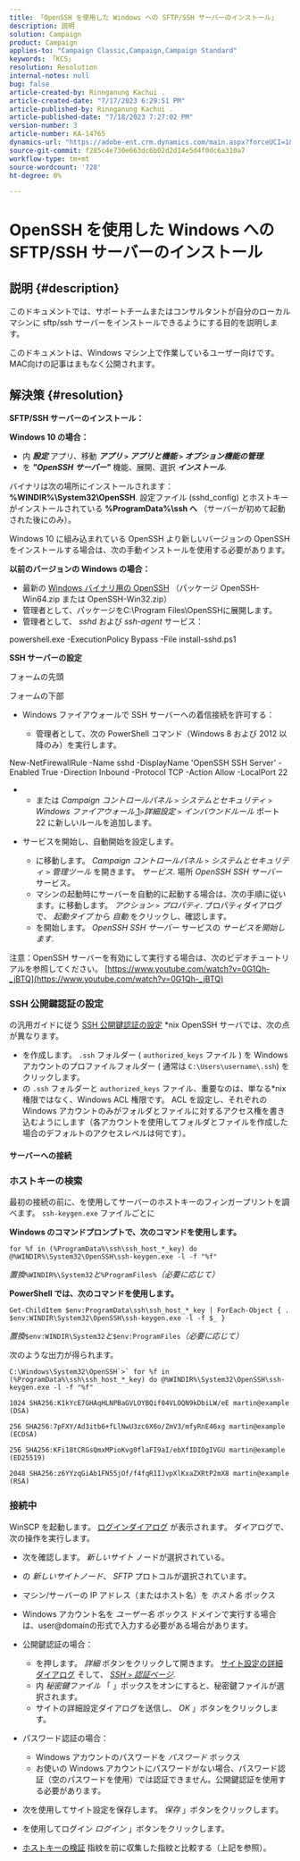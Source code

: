 ```yaml
---
title: 「OpenSSH を使用した Windows への SFTP/SSH サーバーのインストール」
description: 説明
solution: Campaign
product: Campaign
applies-to: "Campaign Classic,Campaign,Campaign Standard"
keywords: 「KCS」
resolution: Resolution
internal-notes: null
bug: false
article-created-by: Rinnganung Kachui .
article-created-date: "7/17/2023 6:29:51 PM"
article-published-by: Rinnganung Kachui .
article-published-date: "7/18/2023 7:27:02 PM"
version-number: 3
article-number: KA-14765
dynamics-url: "https://adobe-ent.crm.dynamics.com/main.aspx?forceUCI=1&pagetype=entityrecord&etn=knowledgearticle&id=d87df7e8-cf24-ee11-9cbd-6045bd0065f9"
source-git-commit: f285c4e730e663dc6b02d2d14e5d4f0dc6a310a7
workflow-type: tm+mt
source-wordcount: '728'
ht-degree: 0%

---
```


# OpenSSH を使用した Windows への SFTP/SSH サーバーのインストール

## 説明 {#description}


このドキュメントでは、サポートチームまたはコンサルタントが自分のローカルマシンに sftp/ssh サーバーをインストールできるようにする目的を説明します。

このドキュメントは、Windows マシン上で作業しているユーザー向けです。 MAC向けの記事はまもなく公開されます。


## 解決策 {#resolution}


<b>SFTP/SSH サーバーのインストール：</b>

<b>Windows 10 の場合：</b>

- 内 <b>*設定</b>* アプリ、移動 <b>*アプリ `>`  アプリと機能 `>`  オプション機能の管理</b>*.
- を <b>*&quot;OpenSSH サーバー&quot;</b>* 機能、展開、選択 <b>*インストール</b>*.


バイナリは次の場所にインストールされます： <b>%WINDIR%\System32\OpenSSH</b>. 設定ファイル (sshd_config) とホストキーがインストールされている <b>%ProgramData%\ssh へ</b> （サーバーが初めて起動された後にのみ）。

Windows 10 に組み込まれている OpenSSH より新しいバージョンの OpenSSH をインストールする場合は、次の手動インストールを使用する必要があります。

<b>以前のバージョンの Windows の場合：</b>

- 最新の [Windows バイナリ用の OpenSSH](https://github.com/PowerShell/Win32-OpenSSH/releases "https://github.com/PowerShell/Win32-OpenSSH/releases") （パッケージ OpenSSH-Win64.zip または OpenSSH-Win32.zip）
- 管理者として、パッケージをC:\Program Files\OpenSSHに展開します。
- 管理者として、 *sshd* および *ssh-agent* サービス：


powershell.exe -ExecutionPolicy Bypass -File install-sshd.ps1



<b>SSH サーバーの設定</b>

フォームの先頭

フォームの下部

- Windows ファイアウォールで SSH サーバーへの着信接続を許可する：

   - 管理者として、次の PowerShell コマンド（Windows 8 および 2012 以降のみ）を実行します。


New-NetFirewallRule -Name sshd -DisplayName &#39;OpenSSH SSH Server&#39; -Enabled True -Direction Inbound -Protocol TCP -Action Allow -LocalPort 22

- 
   - または *Campaign コントロールパネル `>`  システムとセキュリティ `>`  Windows ファイアウォール*[ 1](https://winscp.net/eng/docs/guide_windows_openssh_server#fn1)*`>`詳細設定 `>`  インバウンドルール* ポート 22 に新しいルールを追加します。
- サービスを開始し、自動開始を設定します。

   - に移動します。 *Campaign コントロールパネル `>`  システムとセキュリティ `>`  管理ツール* を開きます。 *サービス*. 場所 *OpenSSH SSH サーバー* サービス。
   - マシンの起動時にサーバーを自動的に起動する場合は、次の手順に従います。に移動します。 *アクション `>`  プロパティ*. プロパティダイアログで、 *起動タイプ* から *自動* をクリックし、確認します。
   - を開始します。 *OpenSSH SSH サーバー* サービスの *サービスを開始します*.


注意：OpenSSH サーバーを有効にして実行する場合は、次のビデオチュートリアルを参照してください。 [https://www.youtube.com/watch?v=0G1Qh-_jBTQ](https://www.youtube.com/watch?v=0G1Qh-_jBTQ)





### SSH 公開鍵認証の設定



の汎用ガイドに従う [SSH 公開鍵認証の設定](https://winscp.net/eng/docs/guide_public_key) \*nix OpenSSH サーバでは、次の点が異なります。

- を作成します。 `.ssh` フォルダー ( `authorized_keys` ファイル ) を Windows アカウントのプロファイルフォルダー ( 通常は `C:\Users\username\.ssh`) をクリックします。
- の `.ssh` フォルダーと `authorized_keys` ファイル、重要なのは、単なる\*nix 権限ではなく、Windows ACL 権限です。 ACL を設定し、それぞれの Windows アカウントのみがフォルダとファイルに対するアクセス権を書き込むようにします（各アカウントを使用してフォルダとファイルを作成した場合のデフォルトのアクセスレベルは何です）。




#### サーバーへの接続



### <b>ホストキーの検索</b>

最初の接続の前に、を使用してサーバーのホストキーのフィンガープリントを調べます。 `ssh-keygen.exe` ファイルごとに

<b>Windows のコマンドプロンプトで、次のコマンドを使用します。 </b>


```
for %f in (%ProgramData%\ssh\ssh_host_*_key) do @%WINDIR%\System32\OpenSSH\ssh-keygen.exe -l -f "%f"
```


*置換&#x200B;*`%WINDIR%\System32`*と&#x200B;*`%ProgramFiles%`*（必要に応じて）*

<b>PowerShell では、次のコマンドを使用します。 </b>


```
Get-ChildItem $env:ProgramData\ssh\ssh_host_*_key | ForEach-Object { . $env:WINDIR\System32\OpenSSH\ssh-keygen.exe -l -f $_ }
```


*置換&#x200B;*`$env:WINDIR\System32`*と&#x200B;*`$env:ProgramFiles`*（必要に応じて）*

次のような出力が得られます。


```
C:\Windows\System32\OpenSSH`>` for %f in (%ProgramData%\ssh\ssh_host_*_key) do @%WINDIR%\System32\OpenSSH\ssh-keygen.exe -l -f "%f"
```



```
1024 SHA256:K1kYcE7GHAqHLNPBaGVLOYBQif04VLOQN9kDbiLW/eE martin@example (DSA)
```



```
256 SHA256:7pFXY/Ad3itb6+fLlNwU3zc6X6o/ZmV3/mfyRnE46xg martin@example (ECDSA)
```



```
256 SHA256:KFi18tCRGsQmxMPioKvg0flaFI9aI/ebXfIDIOgIVGU martin@example (ED25519)
```



```
2048 SHA256:z6YYzqGiAb1FN55jOf/f4fqR1IJvpXlKxaZXRtP2mX8 martin@example (RSA)
```




### 接続中



WinSCP を起動します。 [ログインダイアログ](https://winscp.net/eng/docs/ui_login) が表示されます。 ダイアログで、次の操作を実行します。

- 次を確認します。 *新しいサイト* ノードが選択されている。
- の *新しいサイトノード*、 *SFTP* プロトコルが選択されています。
- マシン/サーバーの IP アドレス（またはホスト名）を *ホスト名* ボックス
- Windows アカウント名を *ユーザー名* ボックス ドメインで実行する場合は、user@domainの形式で入力する必要がある場合があります。
- 公開鍵認証の場合：

   - を押します。 *詳細* ボタンをクリックして開きます。 [サイト設定の詳細ダイアログ](https://winscp.net/eng/docs/ui_login_advanced) そして、 *[SSH `>`  認証ページ](https://winscp.net/eng/docs/ui_login_authentication)*.
   - 内 *秘密鍵ファイル* 「 」ボックスをオンにすると、秘密鍵ファイルが選択されます。
   - サイトの詳細設定ダイアログを送信し、 *OK* 」ボタンをクリックします。
- パスワード認証の場合：

   - Windows アカウントのパスワードを *パスワード* ボックス
   - お使いの Windows アカウントにパスワードがない場合、パスワード認証（空のパスワードを使用）では認証できません。公開鍵認証を使用する必要があります。
- 次を使用してサイト設定を保存します。 *保存* 」ボタンをクリックします。
- を使用してログイン *ログイン* 」ボタンをクリックします。
- [ホストキーの検証](https://winscp.net/eng/docs/ssh_verifying_the_host_key) 指紋を前に収集した指紋と比較する（上記を参照）。



